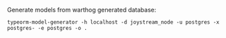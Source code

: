 Generate models from warthog generated database:

```shell
typeorm-model-generator -h localhost -d joystream_node -u postgres -x postgres- -e postgres -o .
```
